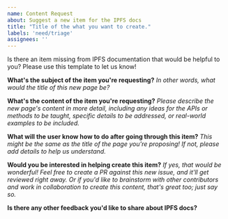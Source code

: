 ```yaml
---
name: Content Request
about: Suggest a new item for the IPFS docs
title: "Title of the what you want to create."
labels: 'need/triage'
assignees: ''
---
```


Is there an item missing from IPFS documentation that would be helpful to you? Please use this template to let us know!

**What's the subject of the item you're requesting?**
_In other words, what would the title of this new page be?_

**What's the content of the item you're requesting?**
_Please describe the new page's content in more detail, including any ideas for the APIs or methods
to be taught, specific details to be addressed, or real-world examples to be included._

**What will the user know how to do after going through this item?**
_This might be the same as the title of the page you're proposing! If not, please add details to help us understand._

**Would you be interested in helping create this item?**
_If yes, that would be wonderful! Feel free to create a PR against this new issue, and it'll get reviewed right away. Or if you'd like to brainstorm with other contributors and work in collaboration to create this content, that's great too; just say so._

**Is there any other feedback you'd like to share about IPFS docs?**
